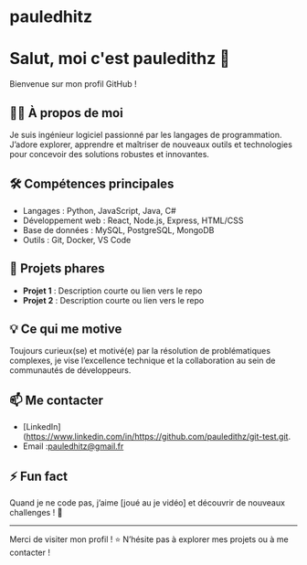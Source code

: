 # pauledhitz
# Salut, moi c'est pauledithz 👋

Bienvenue sur mon profil GitHub !

## 👨‍💻 À propos de moi

Je suis ingénieur logiciel passionné par les langages de programmation.  
J’adore explorer, apprendre et maîtriser de nouveaux outils et technologies pour concevoir des solutions robustes et innovantes.

## 🛠️ Compétences principales

- Langages : Python, JavaScript, Java, C#
- Développement web : React, Node.js, Express, HTML/CSS
- Base de données : MySQL, PostgreSQL, MongoDB
- Outils : Git, Docker, VS Code

## 🚀 Projets phares

- **Projet 1** : Description courte ou lien vers le repo
- **Projet 2** : Description courte ou lien vers le repo

## 💡 Ce qui me motive

Toujours curieux(se) et motivé(e) par la résolution de problématiques complexes, je vise l’excellence technique et la collaboration au sein de communautés de développeurs.

## 📫 Me contacter

- [LinkedIn](https://www.linkedin.com/in/https://github.com/pauledithz/git-test.git.  
- Email :pauledhitz@gmail.fr

## ⚡ Fun fact

Quand je ne code pas, j’aime [joué au je vidéo] et découvrir de nouveaux challenges ! 🚴

---

Merci de visiter mon profil ! ⭐️ N’hésite pas à explorer mes projets ou à me contacter !

